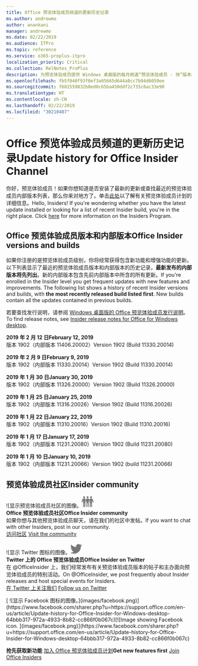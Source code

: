 ```yaml
---
title: Office 预览体验成员频道的更新历史记录
ms.author: andrewmo
author: anankani
manager: andrewmo
ms.date: 02/22/2019
ms.audience: ITPro
ms.topic: reference
ms.service: o365-proplus-itpro
localization_priority: Critical
ms.collection: RelNotes_ProPlus
description: 为预览体验成员提供 Windows 桌面版的每月频道“预览体验成员 - 快”版本的更新历史记录
ms.openlocfilehash: fb5f040f93f0ef3a05665d644a8cc7b94d6059ee
ms.sourcegitcommit: f681559832b0ed0c65ba450ddf2c735c6ac33e90
ms.translationtype: HT
ms.contentlocale: zh-CN
ms.lasthandoff: 02/22/2019
ms.locfileid: "30210487"
---
```

# <a name="update-history-for-office-insider-channel"></a><span data-ttu-id="43920-103">Office 预览体验成员频道的更新历史记录</span><span class="sxs-lookup"><span data-stu-id="43920-103">Update history for Office Insider Channel</span></span>

<span data-ttu-id="43920-p101">你好，预览体验成员！如果你想知道是否安装了最新的更新或查找最近的预览体验成员内部版本列表，那么你来对地方了。单击[此处](https://insider.office.com/)以了解有关预览体验成员计划的详细信息。</span><span class="sxs-lookup"><span data-stu-id="43920-p101">Hello, Insiders! If you're wondering whether you have the latest update installed or looking for a list of recent Insider build, you're in the right place. Click [here](https://insider.office.com/) for more information on the Insiders Program.</span></span>

## <a name="office-insider-versions-and-builds"></a><span data-ttu-id="43920-107">Office 预览体验成员版本和内部版本</span><span class="sxs-lookup"><span data-stu-id="43920-107">Office Insider versions and builds</span></span>

<span data-ttu-id="43920-p102">如果你注册的是预览体验成员级别，你将经常获得包含新功能和增强功能的更新。以下列表显示了最近的预览体验成员版本和内部版本的历史记录，**最新发布的内部版本将先列出**。新的内部版本包含先前内部版本中所含的所有更新。</span><span class="sxs-lookup"><span data-stu-id="43920-p102">If you're enrolled in the Insider level you get frequent updates with new features and improvements. The following list shows a history of recent Insider versions and builds, with **the most recently released build listed first**. New builds contain all the updates contained in previous builds.</span></span> 

<span data-ttu-id="43920-111">若要查找发行说明，请参阅 [Windows 桌面版的 Office 预览体验成员发行说明](https://support.office.com/zh-CN/article/insider-release-notes-for-office-for-windows-desktop-523b3d33-8f46-4c79-b427-fdcf40c0b433)。</span><span class="sxs-lookup"><span data-stu-id="43920-111">To find release notes, see [Insider release notes for Office for Windows desktop](https://support.office.com/zh-CN/article/insider-release-notes-for-office-for-windows-desktop-523b3d33-8f46-4c79-b427-fdcf40c0b433).</span></span>

<span data-ttu-id="43920-112">**2019 年 2 月 12 日**</span><span class="sxs-lookup"><span data-stu-id="43920-112">**February 12, 2019**</span></span><br/> <span data-ttu-id="43920-113">版本 1902（内部版本 11406.20002）</span><span class="sxs-lookup"><span data-stu-id="43920-113">Version 1902 (Build 11330.20014)</span></span><br/> 

<span data-ttu-id="43920-114">**2019 年 2 月 9 日**</span><span class="sxs-lookup"><span data-stu-id="43920-114">**February 9, 2019**</span></span><br/> <span data-ttu-id="43920-115">版本 1902（内部版本 11330.20014）</span><span class="sxs-lookup"><span data-stu-id="43920-115">Version 1902 (Build 11330.20014)</span></span><br/> 

<span data-ttu-id="43920-116">**2019 年 1 月 30 日**</span><span class="sxs-lookup"><span data-stu-id="43920-116">**January 30, 2019**</span></span><br/> <span data-ttu-id="43920-117">版本 1902（内部版本 11326.20000）</span><span class="sxs-lookup"><span data-stu-id="43920-117">Version 1902 (Build 11326.20000)</span></span><br/> 

<span data-ttu-id="43920-118">**2019 年 1 月 25 日**</span><span class="sxs-lookup"><span data-stu-id="43920-118">**January 25, 2019**</span></span><br/> <span data-ttu-id="43920-119">版本 1902（内部版本 11316.20026）</span><span class="sxs-lookup"><span data-stu-id="43920-119">Version 1902 (Build 11316.20026)</span></span><br/> 

<span data-ttu-id="43920-120">**2019 年 1 月 22 日**</span><span class="sxs-lookup"><span data-stu-id="43920-120">**January 22, 2019**</span></span><br/> <span data-ttu-id="43920-121">版本 1902（内部版本 11310.20016）</span><span class="sxs-lookup"><span data-stu-id="43920-121">Version 1902 (Build 11310.20016)</span></span><br/> 

<span data-ttu-id="43920-122">**2019 年 1 月 17 日**</span><span class="sxs-lookup"><span data-stu-id="43920-122">**January 17, 2019**</span></span><br/> <span data-ttu-id="43920-123">版本 1902（内部版本 11231.20080）</span><span class="sxs-lookup"><span data-stu-id="43920-123">Version 1902 (Build 11231.20080)</span></span><br/>

<span data-ttu-id="43920-124">**2019 年 1 月 10 日**</span><span class="sxs-lookup"><span data-stu-id="43920-124">**January 10, 2019**</span></span><br/> <span data-ttu-id="43920-125">版本 1902（内部版本 11231.20066）</span><span class="sxs-lookup"><span data-stu-id="43920-125">Version 1902 (build 11231.20066)</span></span><br/> 


## <a name="insider-community"></a><span data-ttu-id="43920-126">预览体验成员社区</span><span class="sxs-lookup"><span data-stu-id="43920-126">Insider community</span></span>

<span data-ttu-id="43920-127">![显示预览体验成员社区的图像。</span><span class="sxs-lookup"><span data-stu-id="43920-127">![Image showing insider community.</span></span> ](images/insidercommunity.png) <br/>
<span data-ttu-id="43920-128">**Office 预览体验成员社区**</span><span class="sxs-lookup"><span data-stu-id="43920-128">**Office Insider community**</span></span><br/> <span data-ttu-id="43920-129">如果你想与其他预览体验成员聊天，请在我们的社区中发帖。</span><span class="sxs-lookup"><span data-stu-id="43920-129">If you want to chat with other Insiders, post in our community.</span></span><br/><span data-ttu-id="43920-130"> 
[访问社区](https://go.microsoft.com/fwlink/?linkid=843493)</span><span class="sxs-lookup"><span data-stu-id="43920-130"> 
[Visit the community](https://go.microsoft.com/fwlink/?linkid=843493)</span></span><br/> 

<span data-ttu-id="43920-131">![显示 Twitter 图标的图像。</span><span class="sxs-lookup"><span data-stu-id="43920-131">![Image showing twitter icon.</span></span> ](images/twitter.png)<br/>
<span data-ttu-id="43920-132">**Twitter 上的 Office 预览体验成员**</span><span class="sxs-lookup"><span data-stu-id="43920-132">**Office Insider on Twitter**</span></span><br/> <span data-ttu-id="43920-133">在 @OfficeInsider 上，我们经常发布有关预览体验成员版本的帖子和主办面向预览体验成员的特别活动。</span><span class="sxs-lookup"><span data-stu-id="43920-133">On @OfficeInsider, we post frequently about Insider releases and host special events for Insiders.</span></span><br/><span data-ttu-id="43920-134"> 
[在 Twitter 上关注我们](https://go.microsoft.com/fwlink/?linkid=717717)</span><span class="sxs-lookup"><span data-stu-id="43920-134"> 
[Follow us on Twitter](https://go.microsoft.com/fwlink/?linkid=717717)</span></span><br/> 

<span data-ttu-id="43920-135">
  [
  ![显示 Facebook 图标的图像。](images/facebook.png)](https://www.facebook.com/sharer.php?u=https://support.office.com/en-us/article/Update-history-for-Office-Insider-for-Windows-desktop-64bbb317-972a-4933-8b82-cc866f0b067c)</span><span class="sxs-lookup"><span data-stu-id="43920-135">[![Image showing Facebook icon. ](images/facebook.png)](https://www.facebook.com/sharer.php?u=https://support.office.com/en-us/article/Update-history-for-Office-Insider-for-Windows-desktop-64bbb317-972a-4933-8b82-cc866f0b067c)</span></span>


<span data-ttu-id="43920-136">**抢先获取新功能**
[加入 Office 预览体验成员计划](https://insider.office.com/)</span><span class="sxs-lookup"><span data-stu-id="43920-136">**Get new features first**
[Join Office Insiders](https://insider.office.com/)</span></span>